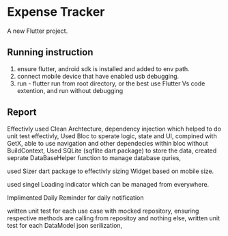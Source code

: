 # Expense Tracker

A new Flutter project.

## Running instruction

1. ensure flutter, android sdk is installed and added to env path.
2. connect mobile device that have enabled usb debugging.
3. run - flutter run from root directory, or the best use Flutter Vs code extention, and run without debugging

## Report

Effectivly used Clean Archtecture, dependency injection which helped to do unit test effectivly,
Used Bloc to sperate logic, state and UI, compined with GetX, able to use navigation and other dependecies within bloc without BuildContext,
Used SQLite (sqflite dart package) to store the data, created seprate DataBaseHelper function to manage database quries,

used Sizer dart package to effectivly sizing Widget based on mobile size.

used singel Loading indicator which can be managed from everywhere.

Implimented Daily Reminder for daily notification

written unit test for each use case with mocked repository, ensuring respective methods are calling from repositoy and nothing else,
written unit test for each DataModel json serilization,
